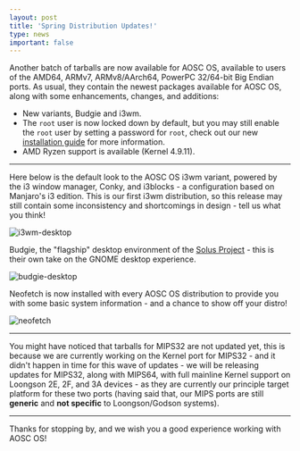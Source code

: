 ```yaml
---
layout: post
title: 'Spring Distribution Updates!'
type: news
important: false
---
```


Another batch of tarballs are now available for AOSC OS, available to users of the AMD64, ARMv7, ARMv8/AArch64, PowerPC 32/64-bit Big Endian ports. As usual, they contain the newest packages available for AOSC OS, along with some enhancements, changes, and additions:

- New variants, Budgie and i3wm.
- The `root` user is now locked down by default, but you may still enable the `root` user by setting a password for `root`, check out our new [installation guide](https://github.com/AOSC-Dev/aosc-os/wiki) for more information.
- AMD Ryzen support is available (Kernel 4.9.11).

----------------------------

Here below is the default look to the AOSC OS i3wm variant, powered by the i3 window manager, Conky, and i3blocks - a configuration based on Manjaro's i3 edition. This is our first i3wm distribution, so this release may still contain some inconsistency and shortcomings in design - tell us what you think!

![i3wm-desktop](/assets/i/de-preview/i3wm/thumbs/1.png.jpg)

Budgie, the "flagship" desktop environment of the [Solus Project](https://solus-project.com/) - this is their own take on the GNOME desktop experience.

![budgie-desktop](/assets/i/de-preview/budgie/thumbs/4.png.jpg)

Neofetch is now installed with every AOSC OS distribution to provide you with some basic system information - and a chance to show off your distro!

![neofetch](/assets/i/de-preview/lxde/thumbs/7.png.jpg)

----------------------------

You might have noticed that tarballs for MIPS32 are not updated yet, this is because we are currently working on the Kernel port for MIPS32 - and it didn't happen in time for this wave of updates - we will be releasing updates for MIPS32, along with MIPS64, with full mainline Kernel support on Loongson 2E, 2F, and 3A devices - as they are currently our principle target platform for these two ports (having said that, our MIPS ports are still **generic** and **not specific** to Loongson/Godson systems).

----------------------------

Thanks for stopping by, and we wish you a good experience working with AOSC OS!